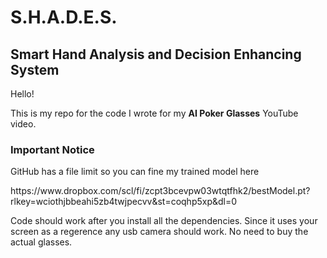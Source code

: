 <h1>S.H.A.D.E.S.</h1>
<h2>Smart Hand Analysis and Decision Enhancing System</h2>

<p>Hello!</p>

<p>This is my repo for the code I wrote for my <strong>AI Poker Glasses</strong> YouTube video.</p>

<h3>Important Notice</h3>
<p>GitHub has a file limit so you can fine my trained model here</p>
<p>https://www.dropbox.com/scl/fi/zcpt3bcevpw03wtqtfhk2/bestModel.pt?rlkey=wciothjbbeahi5zb4twjpecvv&st=coqhp5xp&dl=0<p>
<p>Code should work after you install all the dependencies. Since it uses your screen as a regerence any usb camera should work. No need to buy the actual glasses.</p>
